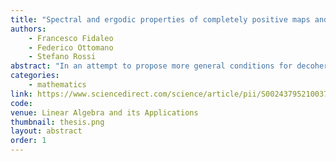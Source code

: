 ```yaml
---
title: "Spectral and ergodic properties of completely positive maps and decoherence"
authors:
    - Francesco Fidaleo
    - Federico Ottomano
    - Stefano Rossi
abstract: "In an attempt to propose more general conditions for decoherence to occur, we study spectral and ergodic properties of unital, completely positive maps on not necessarily unital C⁎-algebras, with a particular focus on gapped maps for which the transient portion of the arising dynamical system can be separated from the persistent one. After some general results, we first devote our attention to the abelian case by investigating the unital ⁎-endomorphisms of, in general non-unital, C⁎-algebras, and their spectral structure. The finite-dimensional case is also investigated in detail, and examples are provided of unital completely positive maps for which the persistent part of the associated dynamical system is equipped with the new product making it into a C⁎-algebra, and the map under consideration restricts to a unital ⁎-automorphism for this new C⁎-structure, thus generating a conservative dynamics on that persistent part."
categories:
    - mathematics
link: https://www.sciencedirect.com/science/article/pii/S0024379521003724
code: 
venue: Linear Algebra and its Applications
thumbnail: thesis.png 
layout: abstract
order: 1
---
```

